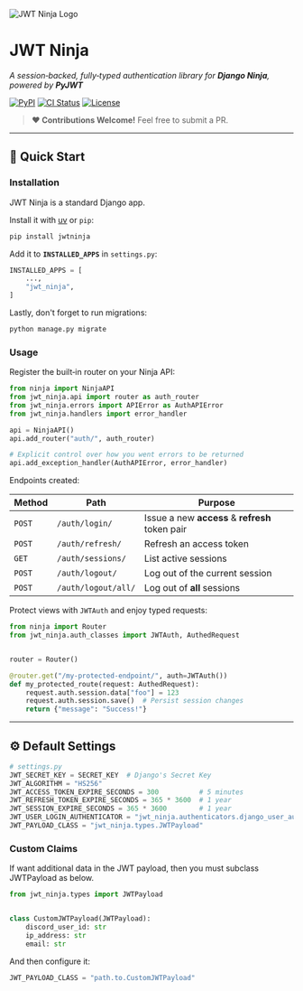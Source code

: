 ![JWT Ninja Logo](https://github.com/user-attachments/assets/2589db23-94c7-47c6-8687-eb29c6312272) <br/>

# JWT Ninja

*A session‑backed, fully‑typed authentication library for **Django Ninja**, powered by **PyJWT***

[![PyPI](https://img.shields.io/pypi/v/jwtninja.svg)](https://pypi.python.org/pypi/jwtninja)
[![CI Status](https://github.com/dvf/jwt-ninja/actions/workflows/check-and-test.yml/badge.svg)](https://github.com/dvf/jwt-ninja/actions/workflows/check-and-test.yml)
[![License](https://img.shields.io/github/license/dvf/jwt-ninja)](LICENSE)

> **❤️ Contributions Welcome!**
> Feel free to submit a PR.
---

## 🚀 Quick Start

### Installation

JWT Ninja is a standard Django app. 

Install it with [uv](https://astral.sh/uv) or `pip`:

```bash
pip install jwtninja
```

Add it to **`INSTALLED_APPS`** in `settings.py`:

```python
INSTALLED_APPS = [
    ...,
    "jwt_ninja",
]
```

Lastly, don't forget to run migrations:

```bash
python manage.py migrate
```

### Usage

Register the built‑in router on your Ninja API:

```python
from ninja import NinjaAPI
from jwt_ninja.api import router as auth_router
from jwt_ninja.errors import APIError as AuthAPIError
from jwt_ninja.handlers import error_handler

api = NinjaAPI()
api.add_router("auth/", auth_router)

# Explicit control over how you went errors to be returned
api.add_exception_handler(AuthAPIError, error_handler)
```

Endpoints created:

| Method | Path                | Purpose                                         |
| ------ | ------------------- | ----------------------------------------------- |
| `POST` | `/auth/login/`      | Issue a new **access** & **refresh** token pair |
| `POST` | `/auth/refresh/`    | Refresh an access token                         |
| `GET`  | `/auth/sessions/`   | List active sessions                            |
| `POST` | `/auth/logout/`     | Log out of the current session                  |
| `POST` | `/auth/logout/all/` | Log out of **all** sessions                     |

Protect views with `JWTAuth` and enjoy typed requests:

```python
from ninja import Router
from jwt_ninja.auth_classes import JWTAuth, AuthedRequest


router = Router()

@router.get("/my-protected-endpoint/", auth=JWTAuth())
def my_protected_route(request: AuthedRequest):
    request.auth.session.data["foo"] = 123
    request.auth.session.save()  # Persist session changes
    return {"message": "Success!"}
```

---

## ⚙️ Default Settings

```python
# settings.py
JWT_SECRET_KEY = SECRET_KEY  # Django's Secret Key
JWT_ALGORITHM = "HS256"
JWT_ACCESS_TOKEN_EXPIRE_SECONDS = 300          # 5 minutes
JWT_REFRESH_TOKEN_EXPIRE_SECONDS = 365 * 3600  # 1 year
JWT_SESSION_EXPIRE_SECONDS = 365 * 3600        # 1 year
JWT_USER_LOGIN_AUTHENTICATOR = "jwt_ninja.authenticators.django_user_authenticator"
JWT_PAYLOAD_CLASS = "jwt_ninja.types.JWTPayload"
```

### Custom Claims

If want additional data in the JWT payload, then you must subclass JWTPayload as below. 
```python
from jwt_ninja.types import JWTPayload


class CustomJWTPayload(JWTPayload):
    discord_user_id: str
    ip_address: str
    email: str
```

And then configure it:

```python
JWT_PAYLOAD_CLASS = "path.to.CustomJWTPayload"
```
